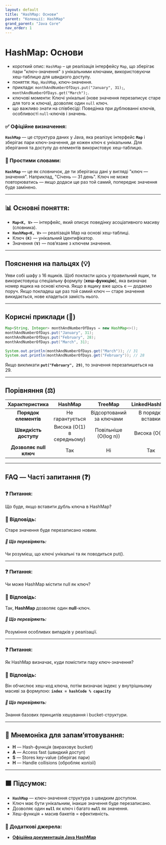 ```yaml
---
layout: default
title: "HashMap: Основи"
parent: "Колекції: HashMap"
grand_parent: "Java Core"
nav_order: 1
---
```


# HashMap: Основи

*   короткий опис: `HashMap` – це реалізація інтерфейсу `Map`, що зберігає пари "ключ-значення" з унікальними ключами, використовуючи хеш-таблицю для швидкого доступу.
*   поняття: `Map`, `HashMap`, ключ-значення.
*   приклади: `monthAndNumberOfDays.put("January", 31);`, `monthAndNumberOfDays.get("March");`.
*   ключові моменти: Ключі унікальні (нове значення перезаписує старе для того ж ключа), дозволяє один `null` ключ.
*   що важливо знати на співбесіді: Поведінка при дублюванні ключів, особливості `null`-ключів і значень.
### **✅ Офіційне визначення:**

**`HashMap`** — це структура даних у Java, яка реалізує інтерфейс **`Map`** і зберігає пари ключ-значення, де кожен ключ є унікальним. Для зберігання та доступу до елементів використовує хеш-таблицю.

### **🧠 Простими словами:**

**`HashMap`** — це як словничок, де ти зберігаєш дані у вигляді "ключ — значення". Наприклад, "Січень — 31 день". Ключ не може повторюватись — якщо додаси ще раз той самий, попереднє значення буде замінено.


---

## **📊 Основні поняття:**

* **`Map<K, V>`** — інтерфейс, який описує поведінку асоціативного масиву (словника).
* **`HashMap<K, V>`** — реалізація Map на основі хеш-таблиці.
* Ключ **`(K)`** — унікальний ідентифікатор.
* Значення **`(V)`** — пов’язане з ключем значення.

---

## **Пояснення на пальцях (💡)**

Уяви собі шафу з 16 ящиків. Щоб покласти щось у правильний ящик, ти використовуєш спеціальну формулу (**хеш-функцію**), яка визначає номер ящика на основі ключа. Якщо в ящику вже щось є — додаємо поруч. Якщо покладеш ще раз той самий ключ — старе значення викидається, нове кладеться замість нього.

---

## **Корисні приклади (🧪)**

```java
Map<String, Integer> monthAndNumberOfDays = new HashMap<>();
monthAndNumberOfDays.put("January", 31);
monthAndNumberOfDays.put("February", 28);
monthAndNumberOfDays.put("March", 31);

System.out.println(monthAndNumberOfDays.get("March")); // 31
System.out.println(monthAndNumberOfDays.get("February")); // 28
```
Якщо викликати **`put("February", 29)`**, то значення перезапишеться на 29\.

---

## **Порівняння (⚖️)**

| Характеристика | HashMap | TreeMap | LinkedHashMap |
| :---: | :---: | :---: | :---: |
| **Порядок елементів** | Не гарантується | Відсортований за ключами | В порядку вставки |
| **Швидкість доступу** | Висока (O(1) в середньому) | Повільніше (O(log n)) | Висока (O(1)) |
| **Дозволяє null ключ** | Так | Ні | Так |

---

## **FAQ — Часті запитання (❓)**

### **❓ Питання:**

 Що буде, якщо вставити дубль ключа в HashMap?

### **💬 Відповідь:**





Старе значення буде перезаписано новим.

##### **📌 Що перевіряють:**

Чи розумієш, що ключі унікальні та як поводиться put().

---



### **❓ Питання:**

 Чи може HashMap містити null як ключ?

### **💬 Відповідь:**





Так, **HashMap** дозволяє один **null**\-ключ.

##### **📌 Що перевіряють:**

Розуміння особливих випадків у реалізації.

---



### **❓ Питання:**

 Як HashMap визначає, куди помістити пару ключ-значення?

### **💬 Відповідь:**





Він обчислює хеш-код ключа, потім визначає індекс у внутрішньому масиві за формулою: **`index = hashCode % capacity`**

##### **📌 Що перевіряють:**

Знання базових принципів хешування і bucket-структури.

---

## **🧠 Мнемоніка для запам’ятовування:**

* **H** — Hash-функція (вираховує bucket)
* **A** — Access fast (швидкий доступ)
* **S** — Stores key-value (зберігає пари)
* **H** — Handle collisions (обробляє колізії)

---

## **🟩 Підсумок:**

* **`HashMap`** — ключ-значення структура з швидким доступом.
* Ключ має бути унікальним, інакше значення буде перезаписано.
* Дозволяє один **`null`** як ключ і багато **`null`** як значення.
* Хеш-функція \+ масив бакетів \= ефективність.

### **🔗 Додаткові джерела:**

* [**Офіційна документація Java HashMap**](https://docs.oracle.com/en/java/javase/17/docs/api/java.base/java/util/HashMap.html)